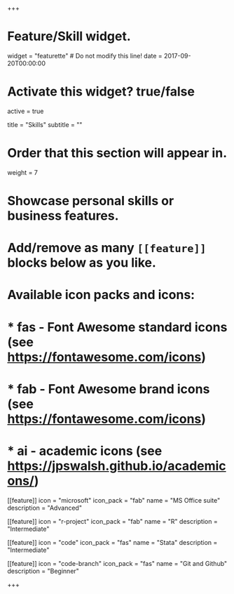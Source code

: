 +++
# Feature/Skill widget.
widget = "featurette"  # Do not modify this line!
date = 2017-09-20T00:00:00

# Activate this widget? true/false
active = true

title = "Skills"
subtitle = ""

# Order that this section will appear in.
weight = 7

# Showcase personal skills or business features.
#
# Add/remove as many `[[feature]]` blocks below as you like.
#
# Available icon packs and icons:
# * fas - Font Awesome standard icons (see https://fontawesome.com/icons)
# * fab - Font Awesome brand icons (see https://fontawesome.com/icons)
# * ai - academic icons (see https://jpswalsh.github.io/academicons/)

[[feature]]
  icon = "microsoft"
  icon_pack = "fab"
  name = "MS Office suite"
  description = "Advanced"

[[feature]]
  icon = "r-project"
  icon_pack = "fab"
  name = "R"
  description = "Intermediate"

[[feature]]
  icon = "code"
  icon_pack = "fas"
  name = "Stata"
  description = "Intermediate"

[[feature]]
  icon = "code-branch"
  icon_pack = "fas"
  name = "Git and Github"
  description = "Beginner"

+++
